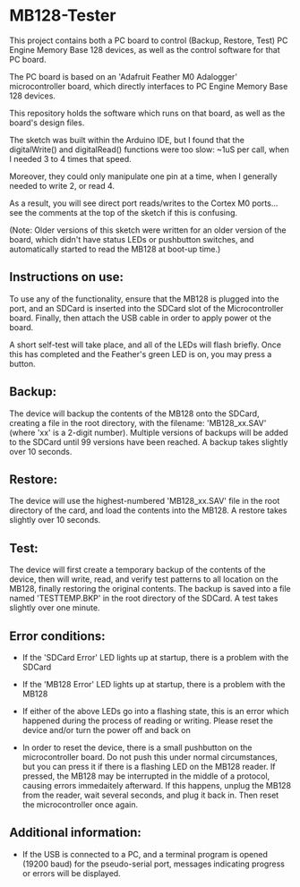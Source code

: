 # MB128-Tester
This project contains both a PC board to control (Backup, Restore, Test) PC Engine
Memory Base 128 devices, as well as the control software for that PC board.

The PC board is based on an 'Adafruit Feather M0 Adalogger' microcontroller board, which
directly interfaces to PC Engine Memory Base 128 devices.


This repository holds the software which runs on that board, as well as the board's design files.

The sketch was built within the Arduino IDE, but I found that the digitalWrite() and digitalRead()
functions were too slow: ~1uS per call, when I needed 3 to 4 times that speed.

Moreover, they could only manipulate one pin at a time, when I generally needed to write 2, or read 4.

As a result, you will see direct port reads/writes to the Cortex M0 ports... see the comments at the
top of the sketch if this is confusing.

(Note: Older versions of this sketch were written for an older version of the board, which didn't have
status LEDs or pushbutton switches, and automatically started to read the MB128 at boot-up time.)

Instructions on use:
--------------------

To use any of the functionality, ensure that the MB128 is plugged into the port, and an SDCard is
inserted into the SDCard slot of the Microcontroller board.  Finally, then attach the USB cable
in order to apply power ot the board.

A short self-test will take place, and all of the LEDs will flash briefly.  Once this has completed
and the Feather's green LED is on, you may press a button.

Backup:
-------
The device will backup the contents of the MB128 onto the SDCard, creating a file in the root
directory, with the filename: 'MB128_xx.SAV' (where 'xx' is a 2-digit number).  Multiple versions
of backups will be added to the SDCard until 99 versions have been reached.
A backup takes slightly over 10 seconds.

Restore:
--------
The device will use the highest-numbered 'MB128_xx.SAV' file in the root directory of the card,
and load the contents into the MB128.
A restore takes slightly over 10 seconds.

Test:
-----
The device will first create a temporary backup of the contents of the device, then will write,
read, and verify test patterns to all location on the MB128, finally restoring the original
contents.  The backup is saved into a file named 'TESTTEMP.BKP' in the root directory of the
SDCard.
A test takes slightly over one minute.


Error conditions:
-----------------
- If the 'SDCard Error' LED lights up at startup, there is a problem with the SDCard
- If the 'MB128 Error' LED lights up at startup, there is a problem with the MB128

- If either of the above LEDs go into a flashing state, this is an error which happened during
the process of reading or writing.  Please reset the device and/or turn the power off and back on

- In order to reset the device, there is a small pushbutton on the  microcontroller board. Do
not push this under normal circumstances, but you can press it if there is a flashing LED on
the MB128 reader.  If pressed, the MB128 may be interrupted in the middle of a protocol, causing
errors immedaitely afterward.  If this happens, unplug the MB128 from the reader, wait several
seconds, and plug it back in.  Then reset the microcontroller once again.
 

Additional information:
-----------------------
- If the USB is connected to a PC, and a terminal program is opened (19200 baud) for the
pseudo-serial port, messages indicating progress or errors will be displayed.

